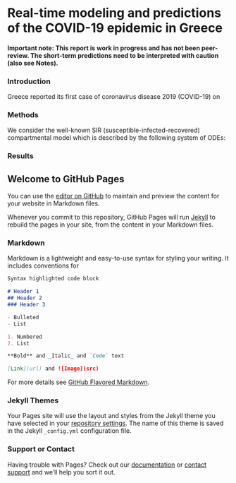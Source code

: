 # Real-time modeling and predictions of the COVID-19 epidemic in Greece

#### Important note: This report is work in progress and has not been peer-review. The short-term predictions need to be interpreted with caution (also see Notes).

### Introduction
Greece reported its first case of coronavirus disease 2019 (COVID-19) on 

### Methods
We consider the well-known SIR (susceptible-infected-recovered) compartmental model which is described by the following system of ODEs:

### Results

## Welcome to GitHub Pages

You can use the [editor on GitHub](https://github.com/anastasiateles/page/edit/main/README.md) to maintain and preview the content for your website in Markdown files.

Whenever you commit to this repository, GitHub Pages will run [Jekyll](https://jekyllrb.com/) to rebuild the pages in your site, from the content in your Markdown files.

### Markdown

Markdown is a lightweight and easy-to-use syntax for styling your writing. It includes conventions for

```markdown
Syntax highlighted code block

# Header 1
## Header 2
### Header 3

- Bulleted
- List

1. Numbered
2. List

**Bold** and _Italic_ and `Code` text

[Link](url) and ![Image](src)
```

For more details see [GitHub Flavored Markdown](https://guides.github.com/features/mastering-markdown/).

### Jekyll Themes

Your Pages site will use the layout and styles from the Jekyll theme you have selected in your [repository settings](https://github.com/anastasiateles/page/settings). The name of this theme is saved in the Jekyll `_config.yml` configuration file.

### Support or Contact

Having trouble with Pages? Check out our [documentation](https://docs.github.com/categories/github-pages-basics/) or [contact support](https://github.com/contact) and we’ll help you sort it out.
